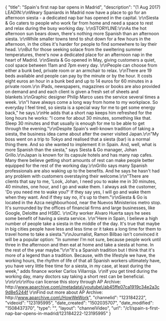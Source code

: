{
    "title": "Spain's first nap bar opens in Madrid",
    "description": "(1 Aug 2017) LEADIN:\r\nWeary Spaniards in Madrid now have a place to go for an afternoon siesta - a dedicated nap bar has opened in the capital.  \r\nSiesta &amp; Go caters to people who work far from home and need a space to rest and relax during the busy working day. \r\nSTORYLINE:\r\nAs the hot afternoon sun bears down, there's nothing more Spanish than an afternoon siesta. \r\nWhile smaller towns tend to shut down for a few hours in the afternoon, in the cities it's harder for people to find somewhere to lay their head. \r\nBut for those seeking solace from the sweltering summer temperatures, there's now a dedicated place for an afternoon nap in the heart of Madrid. \r\nSiesta &amp; Go opened in May, giving customers a quiet, cool space between 11am and 7pm every day. \r\nPeople can choose from either a bunk bed, private room or an armchair to relax. \r\nThere are 19 beds available and people can pay by the minute or by the hour. It costs eight euros an hour in a bunk bed and up to 14 euros for 60 minutes in a private room.\r\n iPads, newspapers, magazines or books are also provided on demand and and each client is given a fresh set of sheets and blankets.\r\nGraphic designer Philip Marco uses the service several times a week. \r\n\"I have always come a long way from home to my workplace. So everyday I feel tired, so siesta is a special way for me to get some energy back,\" he says.\r\nHe adds that a short nap keeps him refreshed for the long hours he works: \"I come for about 30 minutes, something like that. Sleep 30 minutes and that usually is enough for me to be able to get through the evening.\"\r\nDespite Spain's well-known tradition of taking a siesta, the business idea came about after the owner visited Japan.\r\n\"My boss went on a trip to Tokyo and realised that a siesta (bar) is a normal thing there. And so she wanted to implement it in Spain. And, well, what is more Spanish than the siesta,\" says Siesta &amp; Go manager, Johan Grillo.\r\nJapan is known for its capsule hotels and has many nap cafes. Many there believe getting short amounts of rest can make people better equipped for the rest of the working day.\r\nGrillo says many Spanish professionals are also waking up to the benefits. And he says he hasn't had any problem with customers overstaying their welcome.\r\n\"There are clients that say to me, 'Look, Johan, I need you to wake me in 30 minutes, 40 minutes, one hour, and I go and wake them. I always ask the customer, 'Do you need me to wake you?' If they say yes, I will go and wake them when they want. And if they say no, it's up to them.\"\r\nSiesta &amp; Go is located in the Azca neighbourhood, near the Nuevos Ministerios metro stop. It's surrounded by the offices of financial firms and large businesses, like Google, Deloitte and HSBC. \r\nCity worker Alvaro Huerta says he sees some benefit of having a siesta service. \r\n\"Here in Spain, I believe a high number of people take a siesta in the middle of the day. It's true that maybe in big cities people have less and less time or it takes a long time for them to travel home to take a siesta.\"\r\nJournalist, Ramon Bilbao isn't convinced it will be a popular option: \"In summer I'm not sure, because people work until three in the afternoon and then eat at home and take a siesta at home. In the rest of the year maybe.\"\r\n\"It's a Spanish tradition but I think that it's more of a legend than a tradition. Because, with the lifestyle we have, the working hours, the rhythm of life of that all Spanish workers ultimately have, you have very little free time for a siesta, in my case, at least during the week,\" adds finance worker Carlos Villarroja. \r\nIf you get tired during the working day, many doctors say taking a short rest can be beneficial. \r\n\r\n\r\nYou can license this story through AP Archive: http:\/\/www.aparchive.com\/metadata\/youtube\/ab45ffe07ca1919c34e2a3c9d8e5244f \r\nFind out more about AP Archive: http:\/\/www.aparchive.com\/HowWeWork",
    "channelid": "123184222",
    "videoid": "123195995",
    "date_created": "1502035707",
    "date_modified": "1508437370",
    "type": "",
    "layout": "channelVideo",
    "url": "\/c1\/spain-s-first-nap-bar-opens-in-madrid\/123184222-123195995"
}